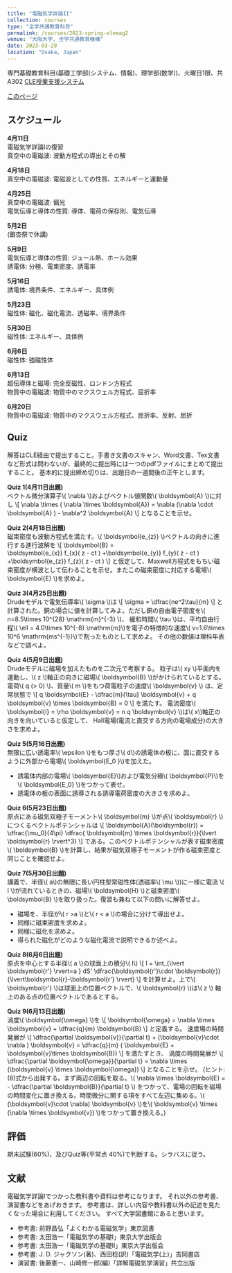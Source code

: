 ```yaml
---
title: "電磁気学詳論II"
collection: courses
type: "全学共通教育科目"
permalink: /courses/2023-spring-elemag2
venue: "大阪大学, 全学共通教育機構"
date: 2023-03-29
location: "Osaka, Japan"
---
```


専門基礎教育科目(基礎工学部(システム、情報)、理学部(数学))、火曜日1限、共A302
[CLE授業支援システム](https://www.cle.osaka-u.ac.jp/ultra/courses/_174604_1/cl/outline)

[このページ](https://stsykw.github.io/courses/2022-spring-elemag2)


スケジュール
----------
**4月11日**  
電磁気学詳論Iの復習  
真空中の電磁波: 波動方程式の導出とその解  

**4月18日**  
真空中の電磁波: 電磁波としての性質、エネルギーと運動量  

**4月25日**  
真空中の電磁波: 偏光  
電気伝導と導体の性質: 導体、電荷の保存則、電気伝導  

**5月2日**  
(銀杏祭で休講)

**5月9日**  
電気伝導と導体の性質: ジュール熱、ホール効果  
誘電体: 分極、電束密度、誘電率  

**5月16日**  
誘電体: 境界条件、エネルギー、具体例  

**5月23日**  
磁性体: 磁化、磁化電流、透磁率、境界条件  

**5月30日**  
磁性体: エネルギー、具体例  

**6月6日**  
磁性体: 強磁性体  

**6月13日**  
超伝導体と磁場: 完全反磁性、ロンドン方程式  
物質中の電磁波: 物質中のマクスウェル方程式、屈折率  

**6月20日**  
物質中の電磁波: 物質中のマクスウェル方程式、屈折率、反射、屈折  


Quiz
----

解答はCLE経由で提出すること。手書き文書のスキャン、Word文書、Tex文書など形式は問わないが、最終的に提出時には一つのpdfファイルにまとめて提出すること。
基本的に提出締め切りは、出題日の一週間後の正午とします。

**Quiz 1(4月11日出題)**  
ベクトル微分演算子\\( \nabla \\)およびベクトル値関数\\( \boldsymbol{A} \\)に対し
\\[
  \nabla \times ( \nabla \times \boldsymbol{A}) = \nabla (\nabla \cdot \boldsymbol{A} ) - \nabla^2 \boldsymbol{A}
\\]
となることを示せ。

**Quiz 2(4月18日出題)**  
磁束密度も波動方程式を満たす。\\(  \boldsymbol{e_{z}} \\)ベクトルの向きに進行する進行波解を
\\[
  \boldsymbol{B} =  
     \boldsymbol{e_{x}} f_{x}( z - ct ) 
    +\boldsymbol{e_{y}} f_{y}( z - ct ) 
    +\boldsymbol{e_{z}} f_{z}( z - ct ) 
\\]
と仮定して、Maxwell方程式をもちい磁束密度が横波として伝わることを示せ。またこの磁束密度に対応する電場\\( \boldsymbol{E} \\)を求めよ。

**Quiz 3(4月25日出題)**  
Drudeモデルで電気伝導率\\( \sigma \\)は
\\[
  \sigma = \dfrac{ne^2\tau}{m}
\\]
と計算された。銅の場合に値を計算してみよ。ただし銅の自由電子密度を\\( n=8.5\times 10^{28} \mathrm{m}^{-3} \\)、
緩和時間\\( \tau \\)は、平均自由行程\\( \ell = 4.0\times 10^{-8} \mathrm{m}\\)を電子の特徴的な速度\\( v=1.6\times 10^6 \mathrm{ms^{-1}}\\)で割ったものとして求めよ。
その他の数値は理科年表などで調べよ。

**Quiz 4(5月9日出題)**  
Drudeモデルに磁場を加えたものを二次元で考察する。
粒子は\\( xy \\)平面内を運動し、\\( z \\)軸正の向きに磁場\\( \boldsymbol{B} \\)がかけられているとする。
電荷\\( q (> 0) \\)、質量\\( m \\)をもつ荷電粒子の速度\\( \boldsymbol{v} \\)
は、定常状態で
\\[
  q \boldsymbol{E} - \dfrac{m}{\tau} \boldsymbol{v} + q \boldsymbol{v} \times \boldsymbol{B} = 0
\\]
を満たす。
電流密度\\( \boldsymbol{i} = \rho \boldsymbol{v} = n q \boldsymbol{v} \\)は\\( x\\)軸正の向きを向いていると仮定して、
Hall電場(電流と直交する方向の電場成分)の大きさを求めよ。

**Quiz 5(5月16日出題)**  
無限に広い誘電率\\( \epsilon \\)をもつ厚さ\\( d\\)の誘電体の板に、面に直交するように外部から電場\\( \boldsymbol{E_0 }\\)を加えた。
* 誘電体内部の電場\\( \boldsymbol{E}\\)および電気分極\\( \boldsymbol{P}\\)を\\( \boldsymbol{E_0} \\)をつかって表せ。
* 誘電体の板の表面に誘導される誘導電荷密度の大きさを求めよ。

**Quiz 6(5月23日出題)**  
原点にある磁気双極子モーメント\\( \boldsymbol{m} \\)が点\\( \boldsymbol{r} \\)につくるベクトルポテンシャルは
\\[
  \boldsymbol{A}(\boldsymbol{r}) = \dfrac{\mu_0}{4\pi} \dfrac{ \boldsymbol{m} \times \boldsymbol{r}}{\lvert \boldsymbol{r} \rvert^3}
\\]
である。このベクトルポテンシャルが表す磁束密度\\( \boldsymbol{B} \\)を計算し、結果が磁気双極子モーメントが作る磁束密度と同じことを確認せよ。

**Quiz 7(5月30日出題)**  
講義で、半径\\( a\\)の無限に長い円柱型常磁性体(透磁率\\( \mu \\))に一様に電流 \\( I \\)が流れているときの、磁場\\( \boldsymbol{H} \\)と磁束密度\\( \boldsymbol{B} \\)を取り扱った。復習も兼ねて以下の問いに解答せよ。
* 磁場を、半径が\\( r >a \\)と\\( r < a \\)の場合に分けて導出せよ。
* 同様に磁束密度を求めよ。
* 同様に磁化を求めよ。
* 得られた磁化がどのような磁化電流で説明できるか述べよ。

**Quiz 8(6月6日出題)**  
原点を中心とする半径\\( a \\)の球面上の積分\\( I\\)
\\[
  I = \int_{\lvert \boldsymbol{r'} \rvert=a } dS' \dfrac{\boldsymbol{r'}\cdot \boldsymbol{r}}{\lvert\boldsymbol{r}-\boldsymbol{r'} \rvert}
\\]
を計算せよ。上で\\( \boldsymbol{r'} \\)は球面上の位置ベクトルで、\\( \boldsymbol{r} \\)は\\( z \\) 軸上のある点の位置ベクトルであるとする。

**Quiz 9(6月13日出題)**  
渦度\\( \boldsymbol{\omega} \\)を
\\[
  \boldsymbol{\omega} = \nabla \times \boldsymbol{v} + \dfrac{q}{m} \boldsymbol{B}
\\]
と定義する。
速度場の時間発展が
\\[
  \dfrac{\partial \boldsymbol{v}}{\partial t} + (\boldsymbol{v}\cdot \nabla ) \boldsymbol{v} = 
  \dfrac{q}{m} ( \boldsymbol{E} + \boldsymbol{v}\times \boldsymbol{B})
\\]
を満たすとき、
渦度の時間発展が
\\[
  \dfrac{\partial \boldsymbol{\omega}}{\partial t} = \nabla \times (\boldsymbol{v} \times \boldsymbol{\omega})
\\]
となることを示せ。
(ヒント: (8)式から出発する。まず両辺の回転を取る。\\( \nabla \times \boldsymbol{E} = - \dfrac{\partial \boldsymbol{B}}{\partial t} \\) をつかって、電場の回転を磁場の時間変化に置き換える。時間微分に関する項をすべて左辺に集める。\\( (\boldsymbol{v}\cdot \nabla) \boldsymbol{v}  \\)を\\( \boldsymbol{v} \times (\nabla \times \boldsymbol{v}) \\)をつかって置き換える。)


評価
-----
期末試験(60%)、及びQuiz等(平常点 40%)で判断する。シラバスに従う。


文献
-----
電磁気学詳論Iでつかった教科書や資料は参考になります。
それ以外の参考書、演習書などをあげおきます。
参考書は、詳しい内容や教科書以外の記述を見たくなった場合に利用してください。
すべて大学図書館にあると思います。
* 参考書: 前野昌弘「よくわかる電磁気学」東京図書
* 参考書: 太田浩一「電磁気学の基礎I」東京大学出版会
* 参考書: 太田浩一「電磁気学の基礎II」東京大学出版会
* 参考書: J. D. ジャクソン(著)、西田稔(訳)「電磁気学(上)」吉岡書店
* 演習書: 後藤憲一、山崎修一郎(編)「詳解電磁気学演習」共立出版
